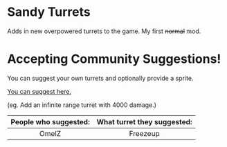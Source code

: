 # Sandy Turrets

Adds in new overpowered turrets to the game.
My first ~~normal~~ mod.


# Accepting Community Suggestions!
You can suggest your own turrets and optionally provide a sprite.

[You can suggest here.](https://github.com/SMOLKEYS/sandyturretsuggestions/issues/new?assignees=&labels=suggestion&template=suggestion.md&title=)

(eg. Add an infinite range turret with 4000 damage.)



|People who suggested:|What turret they suggested:|
|:---:|:---:|
OmelZ|Freezeup

